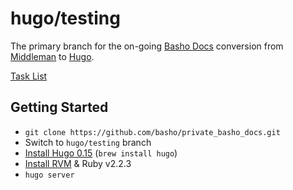 
[basho docs]: http://docs.basho.com/
[task list]: https://github.com/basho/private_basho_docs/issues/11
[middleman]: https://middlemanapp.com/
[hugo]: http://gohugo.io/
[install hugo]: http://gohugo.io/overview/installing/
[rvm]: https://rvm.io/

# hugo/testing

The primary branch for the on-going [Basho Docs][basho docs] conversion from [Middleman][middleman] to [Hugo][hugo].

[Task List][task list]

## Getting Started

* `git clone https://github.com/basho/private_basho_docs.git`
* Switch to `hugo/testing` branch
* [Install Hugo 0.15][install hugo] (`brew install hugo`)
* [Install RVM][rvm] & Ruby v2.2.3
* `hugo server`
